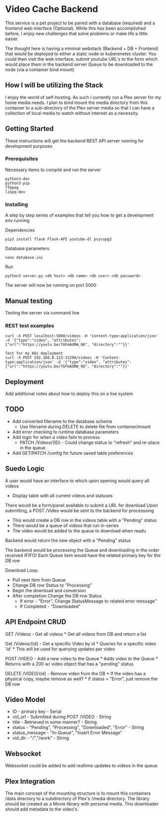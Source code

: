 # Video Cache Backend
This service is a pet project to be paired with a database (required) and a frontend web interface (Optional).
While this has been accomplished before, I enjoy new challenges that solve problems or make life a little easier. 

The thought here is having a minimal webstack (Backend + DB + Frontend) that would be deployed to either a static node or kuberenetes cluster.
You could then visit the web interface, submit youtube URL's to the form which would place them in the backend server Queue to be downloaded to the node (via a container bind mount)

## How I will be utilizing the Stack
I enjoy the world of self-hosting. As such I currently run a Plex server for my home media needs. I plan to bind mount the media directory from this container to a sub-directory of the Plex server media so that I can have a collection of local media to watch without internet as a necessity. 

## Getting Started

These instructions will get the backend REST API server running for development purposes

### Prerequisites

Necessary items to compile and run the server

```
python3-dev
python3-pip
ffmpeg
libpq-dev
```

### Installing

A step by step series of examples that tell you how to get a development env running

Dependencies
```
pip3 install flask Flask-API youtube-dl psycopg2
```

Database parameters
```
nano database.ini 
```

Run

```
python3 server.py <db host> <db name> <db user> <db password>
```

The server will now be running on port 5000

## Manual testing

Testing the server via command line

### REST test examples
```
curl -X POST localhost:5000/videos -H 'Content-type:application/json' -d '{"type":"video", "attributes":{"url":"https://youtu.be/7GFmAdRW_98", "directory":""}}'

Test for my K8s deployment
curl -X POST 192.168.0.122:31200/videos -H 'Content-type:application/json' -d '{"type":"video", "attributes":{"url":"https://youtu.be/7GFmAdRW_98", "directory":""}}'
```

## Deployment

Add additional notes about how to deploy this on a live system

## TODO
* Add converted filename to the database schema
	* Use filename during DELETE to delete file from container/mount
* Add error checking to runtime database parameters
* Add logic for when a video fails to process
	* PATCH /Videos/{ID} - Could change status to "refresh" and re-place in the queue
* Add GET/PATCH /config for future saved table preferences
## Suedo Logic
A user would have an interface to which upon opening would query all videos
* Display table with all current videos and statuses

There would be a form/panel available to submit a URL for download
Upon submitting, a POST /Video would be sent to the backend for processsing
* This would create a DB row in the videos table with a "Pending" status
* There would be a queue of videos that run in-series
* The video would be added to the queue to download when readu

Backend would return the new object with a "Pending" status

The backend would be processing the Queue and downloading in the order received (FIFO)
Each Queue item would have the related primary key for the DB row

Download Loop:
* Pull next item from Queue
* Change DB row Status to "Processing"
* Begin the download and conversion
* After completion Change the DB row Status
	* If error - "Error", Change StatusMessage to related error message"
	* If Completed - "Downloaded"

## API Endpoint CRUD

GET /Videos - Get all videos 
	* Get all videos from DB and return a list
	
Get /Videos/{id} - Get a specific Video by id
	* Queries for a specific video 'id'
	* This will be used for querying updates per video
	
POST /VIDEO - Add a new video to the Queue
	* Adds video to the Queue
	* Returns with a 200 w/ video object that has a "pending" status

DELETE /VIDEO/{id} - Remove video from the DB
	* If the video has a physical copy, maybe remove as well?
	* if status = "Error", just remove the DB row

## Video Model
* ID - primary key - Serial
* vid_url - Submitted during POST /VIDEO - String
* title - Retrieved in some manner? - String
* status - "Pending", "Processing", "Downloaded", "Error" - String
* status_message - "In-Queue", "Insert Error Message"
* vid_dir - "/","/work" - String

## Websocket
Websocket could be added to add realtime updates to videos in the queue

## Plex Integration
The main concept of the mounting structure is to mount this containers /data directory to a subdirectory of Plex's /media directory.
The library should be created as a Movie library with personal media. This downloader should add metadata to the video's.